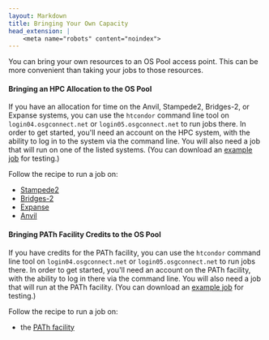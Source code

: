 ```yaml
---
layout: Markdown
title: Bringing Your Own Capacity
head_extension: |
    <meta name="robots" content="noindex">
---
```


You can bring your own resources to an OS Pool access point.  This can be more
convenient than taking your jobs to those resources.

#### Bringing an HPC Allocation to the OS Pool

If you have an allocation for time on the Anvil, Stampede2,
Bridges-2, or Expanse systems, you can use the `htcondor` command line
tool on `login04.osgconnect.net` or `login05.osgconnect.net` to run
jobs there.  In order to get started, you'll need an account on the HPC system,
with the ability to log in to the system via the command line.
You will also need a job that will run on one of the listed systems.
(You can download an [example job](example_job) for testing.)

Follow the recipe to run a job on:
- [Stampede2](stampede2)
- [Bridges-2](bridges2)
- [Expanse](expanse)
- [Anvil](anvil)

#### Bringing PATh Facility Credits to the OS Pool

If you have credits for the PATh facility,
you can use the `htcondor` command line
tool on `login04.osgconnect.net` or `login05.osgconnect.net` to run
jobs there.  In order to get started, you'll need an account on the
PATh facility, with the ability to log in there via the
command line.  You will also need a job that will run at the PATh facility.
(You can download an [example job](example_job) for testing.)

Follow the recipe to run a job on:
- the [PATh facility](path-facility)
